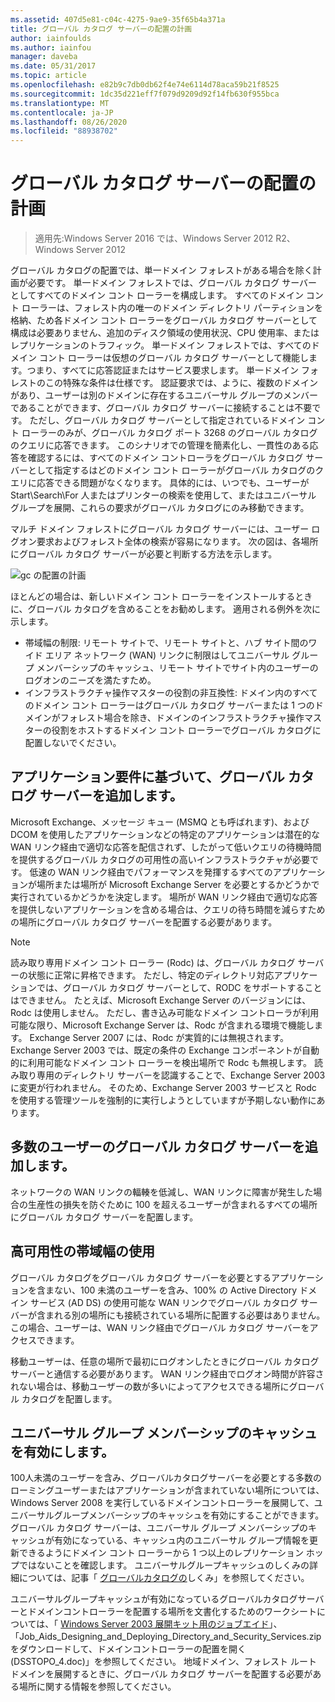 ```yaml
---
ms.assetid: 407d5e81-c04c-4275-9ae9-35f65b4a371a
title: グローバル カタログ サーバーの配置の計画
author: iainfoulds
ms.author: iainfou
manager: daveba
ms.date: 05/31/2017
ms.topic: article
ms.openlocfilehash: e82b9c7db0db62f4e74e6114d78aca59b21f8525
ms.sourcegitcommit: 1dc35d221eff7f079d9209d92f14fb630f955bca
ms.translationtype: MT
ms.contentlocale: ja-JP
ms.lasthandoff: 08/26/2020
ms.locfileid: "88938702"
---
```

# <a name="planning-global-catalog-server-placement"></a>グローバル カタログ サーバーの配置の計画

> 適用先:Windows Server 2016 では、Windows Server 2012 R2、Windows Server 2012

グローバル カタログの配置では、単一ドメイン フォレストがある場合を除く計画が必要です。 単一ドメイン フォレストでは、グローバル カタログ サーバーとしてすべてのドメイン コント ローラーを構成します。 すべてのドメイン コント ローラーは、フォレスト内の唯一のドメイン ディレクトリ パーティションを格納、ため各ドメイン コント ローラーをグローバル カタログ サーバーとして構成は必要ありません、追加のディスク領域の使用状況、CPU 使用率、またはレプリケーションのトラフィック。 単一ドメイン フォレストでは、すべてのドメイン コント ローラーは仮想のグローバル カタログ サーバーとして機能します。つまり、すべてに応答認証またはサービス要求します。 単一ドメイン フォレストのこの特殊な条件は仕様です。 認証要求では、ように、複数のドメインがあり、ユーザーは別のドメインに存在するユニバーサル グループのメンバーであることができます、グローバル カタログ サーバーに接続することは不要です。 ただし、グローバル カタログ サーバーとして指定されているドメイン コント ローラーのみが、グローバル カタログ ポート 3268 のグローバル カタログのクエリに応答できます。 このシナリオでの管理を簡素化し、一貫性のある応答を確認するには、すべてのドメイン コントローラをグローバル カタログ サーバーとして指定するはどのドメイン コント ローラーがグローバル カタログのクエリに応答できる問題がなくなります。 具体的には、いつでも、ユーザーが Start\Search\For 人またはプリンターの検索を使用して、またはユニバーサル グループを展開、これらの要求がグローバル カタログにのみ移動できます。

マルチ ドメイン フォレストにグローバル カタログ サーバーには、ユーザー ログオン要求およびフォレスト全体の検索が容易になります。 次の図は、各場所にグローバル カタログ サーバーが必要と判断する方法を示します。

![gc の配置の計画](media/Planning-Global-Catalog-Server-Placement/8fc4777c-47b6-4ee7-b8ad-a04e7c5ee67f.gif)

ほとんどの場合は、新しいドメイン コント ローラーをインストールするときに、グローバル カタログを含めることをお勧めします。 適用される例外を次に示します。

- 帯域幅の制限: リモート サイトで、リモート サイトと、ハブ サイト間のワイド エリア ネットワーク (WAN) リンクに制限はしてユニバーサル グループ メンバーシップのキャッシュ、リモート サイトでサイト内のユーザーのログオンのニーズを満たすため。
- インフラストラクチャ操作マスターの役割の非互換性: ドメイン内のすべてのドメイン コント ローラーはグローバル カタログ サーバーまたは 1 つのドメインがフォレスト場合を除き、ドメインのインフラストラクチャ操作マスターの役割をホストするドメイン コント ローラーでグローバル カタログに配置しないでください。

## <a name="adding-global-catalog-servers-based-on-application-requirements"></a>アプリケーション要件に基づいて、グローバル カタログ サーバーを追加します。

Microsoft Exchange、メッセージ キュー (MSMQ とも呼ばれます)、および DCOM を使用したアプリケーションなどの特定のアプリケーションは潜在的な WAN リンク経由で適切な応答を配信されず、したがって低いクエリの待機時間を提供するグローバル カタログの可用性の高いインフラストラクチャが必要です。 低速の WAN リンク経由でパフォーマンスを発揮するすべてのアプリケーションが場所または場所が Microsoft Exchange Server を必要とするかどうかで実行されているかどうかを決定します。 場所が WAN リンク経由で適切な応答を提供しないアプリケーションを含める場合は、クエリの待ち時間を減らすための場所にグローバル カタログ サーバーを配置する必要があります。

> [!NOTE]
> 読み取り専用ドメイン コント ローラー (Rodc) は、グローバル カタログ サーバーの状態に正常に昇格できます。 ただし、特定のディレクトリ対応アプリケーションでは、グローバル カタログ サーバーとして、RODC をサポートすることはできません。 たとえば、Microsoft Exchange Server のバージョンには、Rodc は使用しません。 ただし、書き込み可能なドメイン コントローラが利用可能な限り、Microsoft Exchange Server は、Rodc が含まれる環境で機能します。 Exchange Server 2007 には、Rodc が実質的には無視されます。 Exchange Server 2003 では、既定の条件の Exchange コンポーネントが自動的に利用可能なドメイン コント ローラーを検出場所で Rodc も無視します。 読み取り専用のディレクトリ サーバーを認識することで、Exchange Server 2003 に変更が行われません。 そのため、Exchange Server 2003 サービスと Rodc を使用する管理ツールを強制的に実行しようとしていますが予期しない動作にあります。

## <a name="adding-global-catalog-servers-for-a-large-number-of-users"></a>多数のユーザーのグローバル カタログ サーバーを追加します。

ネットワークの WAN リンクの輻輳を低減し、WAN リンクに障害が発生した場合の生産性の損失を防ぐために 100 を超えるユーザーが含まれるすべての場所にグローバル カタログ サーバーを配置します。

## <a name="using-highly-available-bandwidth"></a>高可用性の帯域幅の使用

グローバル カタログをグローバル カタログ サーバーを必要とするアプリケーションを含まない、100 未満のユーザーを含み、100% の Active Directory ドメイン サービス (AD DS) の使用可能な WAN リンクでグローバル カタログ サーバーが含まれる別の場所にも接続されている場所に配置する必要はありません。 この場合、ユーザーは、WAN リンク経由でグローバル カタログ サーバーをアクセスできます。

移動ユーザーは、任意の場所で最初にログオンしたときにグローバル カタログ サーバーと通信する必要があります。 WAN リンク経由でログオン時間が許容されない場合は、移動ユーザーの数が多いによってアクセスできる場所にグローバル カタログを配置します。

## <a name="enabling-universal-group-membership-caching"></a>ユニバーサル グループ メンバーシップのキャッシュを有効にします。

100人未満のユーザーを含み、グローバルカタログサーバーを必要とする多数のローミングユーザーまたはアプリケーションが含まれていない場所については、Windows Server 2008 を実行しているドメインコントローラーを展開して、ユニバーサルグループメンバーシップのキャッシュを有効にすることができます。 グローバル カタログ サーバーは、ユニバーサル グループ メンバーシップのキャッシュが有効になっている、キャッシュ内のユニバーサル グループ情報を更新できるようにドメイン コント ローラーから 1 つ以上のレプリケーション ホップではないことを確認します。 ユニバーサルグループキャッシュのしくみの詳細については、記事「 [グローバルカタログの](/previous-versions/windows/it-pro/windows-server-2003/cc737410(v=ws.10))しくみ」を参照してください。

ユニバーサルグループキャッシュが有効になっているグローバルカタログサーバーとドメインコントローラーを配置する場所を文書化するためのワークシートについては、「 [Windows Server 2003 展開キット用のジョブエイド](https://microsoft.com/download/details.aspx?id=9608)」、「Job_Aids_Designing_and_Deploying_Directory_and_Security_Services.zip をダウンロードして、ドメインコントローラーの配置を開く (DSSTOPO_4.doc)」を参照してください。 地域ドメイン、フォレスト ルート ドメインを展開するときに、グローバル カタログ サーバーを配置する必要がある場所に関する情報を参照してください。
